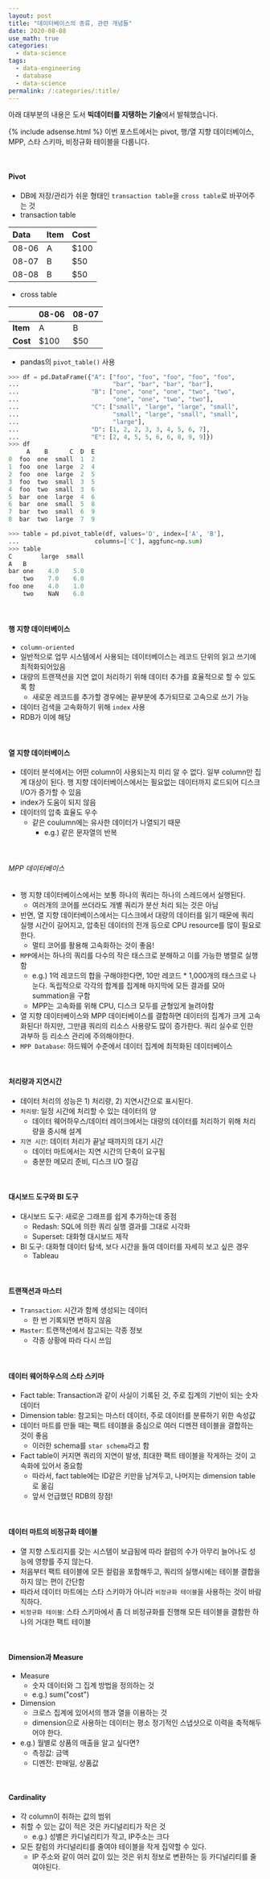 ```yaml
---
layout: post
title: "데이터베이스의 종류, 관련 개념들"
date: 2020-08-08
use_math: true
categories:
  - data-science
tags:
  - data-engineering
  - database
  - data-science
permalink: /:categories/:title/
---
```


아래 대부분의 내용은 도서 **빅데이터를 지탱하는 기술**에서 발췌했습니다.

{% include adsense.html %}
이번 포스트에서는 pivot, 행/열 지향 데이터베이스, MPP, 스타 스키마, 비정규화 테이블을 다룹니다.

<br/>

#### Pivot
- DB에 저장/관리가 쉬운 형태인 `transaction table`을 `cross table`로 바꾸어주는 것
- transaction table

| Data     | Item     | Cost    |
| :------------- | :------------- | :------------- |
| 08-06       | A       | $100       |
| 08-07       | B       | $50       |
| 08-08       | B       | $50       |

- cross table

|      | 08-06     | 08-07    |
| :------------- | :------------- | :------------- |
| **Item**      | A       | B        |
| **Cost**      | $100    | $50      |

- pandas의 `pivot_table()` 사용

```python
>>> df = pd.DataFrame({"A": ["foo", "foo", "foo", "foo", "foo",
...                          "bar", "bar", "bar", "bar"],
...                    "B": ["one", "one", "one", "two", "two",
...                          "one", "one", "two", "two"],
...                    "C": ["small", "large", "large", "small",
...                          "small", "large", "small", "small",
...                          "large"],
...                    "D": [1, 2, 2, 3, 3, 4, 5, 6, 7],
...                    "E": [2, 4, 5, 5, 6, 6, 8, 9, 9]})
>>> df
     A    B      C  D  E
0  foo  one  small  1  2
1  foo  one  large  2  4
2  foo  one  large  2  5
3  foo  two  small  3  5
4  foo  two  small  3  6
5  bar  one  large  4  6
6  bar  one  small  5  8
7  bar  two  small  6  9
8  bar  two  large  7  9

>>> table = pd.pivot_table(df, values='D', index=['A', 'B'],
...                     columns=['C'], aggfunc=np.sum)
>>> table
C        large  small
A   B
bar one    4.0    5.0
    two    7.0    6.0
foo one    4.0    1.0
    two    NaN    6.0
```

<br/>

#### 행 지향 데이터베이스
- `column-oriented`
- 일반적으로 업무 시스템에서 사용되는 데이터베이스는 레코드 단위의 읽고 쓰기에 최적화되어있음
- 대량의 트랜잭션을 지연 없이 처리하기 위해 데이터 추가를 효율적으로 할 수 있도록 함
  - 새로운 레코드를 추가할 경우에는 끝부분에 추가되므로 고속으로 쓰기 가능
- 데이터 검색을 고속화하기 위해 `index` 사용
- RDB가 이에 해당

<br/>

#### 열 지향 데이터베이스
- 데이터 분석에서는 어떤 column이 사용되는지 미리 알 수 없다. 일부 column만 집계 대상이 된다. 행 지향 데이터베이스에서는 필요없는 데이터까지 로드되어 디스크 I/O가 증가할 수 있음
- index가 도움이 되지 않음
- 데이터의 압축 효율도 우수
  - 같은 coulumn에는 유사한 데이터가 나열되기 때문
    - e.g.) 같은 문자열의 반복

<br/>

###### MPP 데이터베이스
- 행 지향 데이터베이스에서는 보통 하나의 쿼리는 하나의 스레드에서 실행된다.
  - 여러개의 코어를 쓰더라도 개별 쿼리가 분산 처리 되는 것은 아님
- 반면, 열 지향 데이터베이스에서는 디스크에서 대량의 데이터를 읽기 때문에 쿼리 실행 시간이 길어지고, 압축된 데이터의 전개 등으로 CPU resource를 많이 필요로 한다.
  - 멀티 코어를 활용해 고속화하는 것이 좋음!
- `MPP`에서는 하나의 쿼리를 다수의 작은 태스크로 분해하고 이를 가능한 병렬로 실행함
  - e.g.) 1억 레코드의 합을 구해야한다면, 10만 레코드 * 1,000개의 태스크로 나눈다. 독립적으로 각각의 합계를 집계해 마지막에 모든 결과를 모아 summation을 구함
  - MPP는 고속화를 위해 CPU, 디스크 모두를 균형있게 늘려야함
- 열 지향 데이터베이스와 MPP 데이터베이스를 결합하면 데이터의 집계가 크게 고속화된다! 하지만, 그만큼 쿼리의 리소스 사용량도 많이 증가한다. 쿼리 실수로 인한 과부하 등 리소스 관리에 주의해야한다.
- `MPP Database`: 하드웨어 수준에서 데이터 집계에 최적화된 데이터베이스

<br/>

#### 처리량과 지연시간
- 데이터 처리의 성능은 1) 처리량, 2) 지연시간으로 표시된다.
- `처리량`: 일정 시간에 처리할 수 있는 데이터의 양
  - 데이터 웨어하우스/데이터 레이크에서는 대량의 데이터를 처리하기 위해 처리량을 중시해 설계
- `지연 시간`: 데이터 처리가 끝날 때까지의 대기 시간
  - 데이터 마트에서는 지연 시간의 단축이 요구됨
  - 충분한 메모리 준비, 디스크 I/O 절감

<br/>

#### 대시보드 도구와 BI 도구
- 대시보드 도구: 새로운 그래프를 쉽게 추가하는데 중점
  - Redash: SQL에 의한 쿼리 실행 결과를 그대로 시각화
  - Superset: 대화형 대시보드 제작
- BI 도구: 대화형 데이터 탐색, 보다 시간을 들여 데이터를 자세히 보고 싶은 경우
  -  Tableau

<br/>

#### 트랜잭션과 마스터
- `Transaction`: 시간과 함께 생성되는 데이터
  - 한 번 기록되면 변하지 않음
- `Master`: 트랜잭션에서 참고되는 각종 정보
  - 각종 상황에 따라 다시 쓰임

<br/>

#### 데이터 웨어하우스의 스타 스키마
- Fact table: Transaction과 같이 사실이 기록된 것, 주로 집계의 기반이 되는 숫자 데이터
- Dimension table: 참고되는 마스터 데이터, 주로 데이터를 분류하기 위한 속성값
- 데이터 마트를 만들 때는 팩트 테이블을 중심으로 여러 디멘젼 테이블을 결합하는 것이 좋음
  - 이러한 schema를 `star schema`라고 함
- Fact table이 커지면 쿼리의 지연이 발생, 최대한 팩트 테이블을 작게하는 것이 고속화에 있어서 중요함
  - 따라서, fact table에는 ID같은 키만을 남겨두고, 나머지는 dimension table로 옮김
  - 앞서 언급했던 RDB의 장점!

<br/>

#### 데이터 마트의 비정규화 테이블
- 열 지향 스토리지를 갖는 시스템이 보급됨에 따라 컬럼의 수가 아무리 늘어나도 성능에 영향를 주지 않는다.
- 처음부터 팩트 테이블에 모든 컬럼을 포함해두고, 쿼리의 실행시에는 테이블 결합을 하지 않는 편이 간단함
- 따라서 데이터 마트에는 스타 스키마가 아니라 `비정규화 테이블`을 사용하는 것이 바람직하다.
- `비정규화 테이블`: 스타 스키마에서 좀 더 비정규화를 진행해 모든 테이블을 결함한 하나의 거대한 팩트 테이블

<br/>

#### Dimension과 Measure
- Measure
  - 숫자 데이터와 그 집계 방법을 정의하는 것
  - e.g.) sum("cost")
- Dimension
  - 크로스 집계에 있어서의 행과 열을 이용하는 것
  - dimension으로 사용하는 데이터는 평소 정기적인 스냅샷으로 이력을 축적해두어야 한다.
- e.g.) 월별로 상품의 매출을 알고 싶다면?
  - 측정값: 금액
  - 디멘전: 판매일, 상품값

<br/>

#### Cardinality
- 각 column이 취하는 값의 범위
- 취할 수 있는 값이 적은 것은 카디널리티가 작은 것
  - e.g.) 성별은 카디널리티가 작고, IP주소는 크다
- 모든 칼럼의 카디널리티를 줄여야 테이블을 작게 집약할 수 있다.
  - IP 주소와 같이 여러 값이 있는 것은 위치 정보로 변환하는 등 카디널리티를 줄여야된다.
